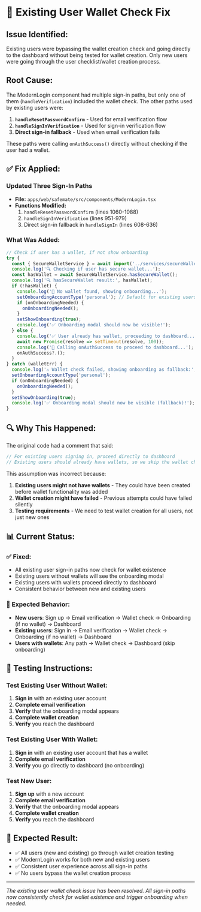 # 🔧 Existing User Wallet Check Fix

## **Issue Identified:**
Existing users were bypassing the wallet creation check and going directly to the dashboard without being tested for wallet creation. Only new users were going through the user checklist/wallet creation process.

## **Root Cause:**
The ModernLogin component had multiple sign-in paths, but only one of them (`handleVerification`) included the wallet check. The other paths used by existing users were:

1. **`handleResetPasswordConfirm`** - Used for email verification flow
2. **`handleSignInVerification`** - Used for sign-in verification flow  
3. **Direct sign-in fallback** - Used when email verification fails

These paths were calling `onAuthSuccess()` directly without checking if the user had a wallet.

## **✅ Fix Applied:**

### **Updated Three Sign-In Paths**
- **File:** `apps/web/safemate/src/components/ModernLogin.tsx`
- **Functions Modified:**
  1. `handleResetPasswordConfirm` (lines 1060-1088)
  2. `handleSignInVerification` (lines 951-979)
  3. Direct sign-in fallback in `handleSignIn` (lines 608-636)

### **What Was Added:**
```typescript
// Check if user has a wallet, if not show onboarding
try {
  const { SecureWalletService } = await import('../services/secureWalletService');
  console.log('🔍 Checking if user has secure wallet...');
  const hasWallet = await SecureWalletService.hasSecureWallet();
  console.log('🔍 hasSecureWallet result:', hasWallet);
  if (!hasWallet) {
    console.log('🔄 No wallet found, showing onboarding...');
    setOnboardingAccountType('personal'); // Default for existing users
    if (onOnboardingNeeded) {
      onOnboardingNeeded();
    }
    setShowOnboarding(true);
    console.log('✅ Onboarding modal should now be visible!');
  } else {
    console.log('✅ User already has wallet, proceeding to dashboard...');
    await new Promise(resolve => setTimeout(resolve, 100));
    console.log('🔄 Calling onAuthSuccess to proceed to dashboard...');
    onAuthSuccess?.();
  }
} catch (walletErr) {
  console.log('⚠️ Wallet check failed, showing onboarding as fallback:', walletErr);
  setOnboardingAccountType('personal');
  if (onOnboardingNeeded) {
    onOnboardingNeeded();
  }
  setShowOnboarding(true);
  console.log('✅ Onboarding modal should now be visible (fallback)!');
}
```

## **🔍 Why This Happened:**

The original code had a comment that said:
```typescript
// For existing users signing in, proceed directly to dashboard
// Existing users should already have wallets, so we skip the wallet check
```

This assumption was incorrect because:
1. **Existing users might not have wallets** - They could have been created before wallet functionality was added
2. **Wallet creation might have failed** - Previous attempts could have failed silently
3. **Testing requirements** - We need to test wallet creation for all users, not just new ones

## **📊 Current Status:**

### **✅ Fixed:**
- All existing user sign-in paths now check for wallet existence
- Existing users without wallets will see the onboarding modal
- Existing users with wallets proceed directly to dashboard
- Consistent behavior between new and existing users

### **🎯 Expected Behavior:**
- **New users**: Sign up → Email verification → Wallet check → Onboarding (if no wallet) → Dashboard
- **Existing users**: Sign in → Email verification → Wallet check → Onboarding (if no wallet) → Dashboard
- **Users with wallets**: Any path → Wallet check → Dashboard (skip onboarding)

## **🧪 Testing Instructions:**

### **Test Existing User Without Wallet:**
1. **Sign in** with an existing user account
2. **Complete email verification**
3. **Verify** that the onboarding modal appears
4. **Complete wallet creation**
5. **Verify** you reach the dashboard

### **Test Existing User With Wallet:**
1. **Sign in** with an existing user account that has a wallet
2. **Complete email verification**
3. **Verify** you go directly to dashboard (no onboarding)

### **Test New User:**
1. **Sign up** with a new account
2. **Complete email verification**
3. **Verify** that the onboarding modal appears
4. **Complete wallet creation**
5. **Verify** you reach the dashboard

## **🎯 Expected Result:**
- ✅ All users (new and existing) go through wallet creation testing
- ✅ ModernLogin works for both new and existing users
- ✅ Consistent user experience across all sign-in paths
- ✅ No users bypass the wallet creation process

---

*The existing user wallet check issue has been resolved. All sign-in paths now consistently check for wallet existence and trigger onboarding when needed.*
